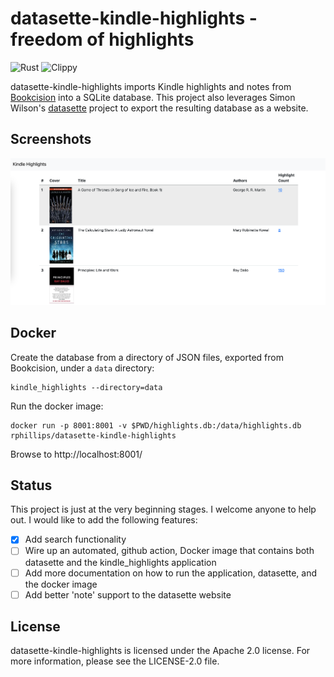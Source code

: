 # datasette-kindle-highlights - freedom of highlights

![Rust](https://github.com/rphillips/datasette-kindle-highlights/workflows/Rust/badge.svg) ![Clippy](https://github.com/rphillips/datasette-kindle-highlights/workflows/Clippy/badge.svg)

datasette-kindle-highlights imports Kindle highlights and notes from [Bookcision](https://readwise.io/bookcision) into a SQLite database. This project also leverages Simon Wilson's [datasette](https://github.com/simonw/datasette) project to export the resulting database as a website. 

## Screenshots

![](https://raw.githubusercontent.com/rphillips/datasette-kindle-highlights/screenshots/screenshot1.png)

## Docker

Create the database from a directory of JSON files, exported from Bookcision,
under a `data` directory:

```
kindle_highlights --directory=data
```

Run the docker image:

```
docker run -p 8001:8001 -v $PWD/highlights.db:/data/highlights.db rphillips/datasette-kindle-highlights
```

Browse to http://localhost:8001/

## Status

This project is just at the very beginning stages. I welcome anyone to help out. I would like to add the following features:

- [x] Add search functionality
- [ ] Wire up an automated, github action, Docker image that contains both datasette and the kindle_highlights application
- [ ] Add more documentation on how to run the application, datasette, and the docker image
- [ ] Add better 'note' support to the datasette website

## License

datasette-kindle-highlights is licensed under the Apache 2.0 license. For more information, please see the LICENSE-2.0 file.
